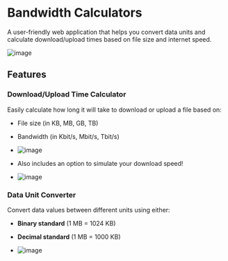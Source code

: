 # Bandwidth Calculators

A user-friendly web application that helps you convert data units and calculate download/upload times based on file size and internet speed.

![image](https://github.com/user-attachments/assets/74b25259-0db1-4ea3-8b38-9b5f5b67201a)


## Features

### Download/Upload Time Calculator
Easily calculate how long it will take to download or upload a file based on:
- File size (in KB, MB, GB, TB)
- Bandwidth (in Kbit/s, Mbit/s, Tbit/s)

- ![image](https://github.com/user-attachments/assets/ccedeb42-c260-418e-8ce4-36e1cda24040)

- Also includes an option to simulate your download speed!
- ![image](https://github.com/user-attachments/assets/b60d764b-30b7-4b08-8995-8607832a742f)


### Data Unit Converter
Convert data values between different units using either:
- **Binary standard** (1 MB = 1024 KB)
- **Decimal standard** (1 MB = 1000 KB)

- ![image](https://github.com/user-attachments/assets/22076b3e-fb84-45a8-9b41-0cd6e893003f)



